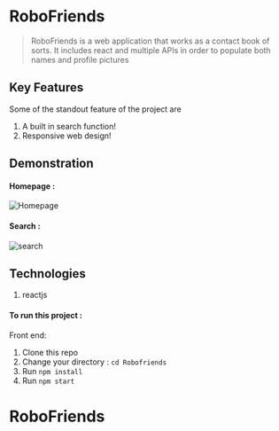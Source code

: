# RoboFriends

> RoboFriends is a web application that works as a contact book of sorts.
> It includes react and multiple APIs in order to populate both names and profile pictures

## Key Features

Some of the standout feature of the project are

1.  A built in search function!
2.  Responsive web design!

## Demonstration

#### Homepage :

![Homepage](https://github.com/Euripidec/RoboFriends/assets/111103974/e6511dab-d8bc-4636-9d09-376ed4dff8ce)


#### Search :

![search](https://github.com/Euripidec/RoboFriends/assets/111103974/3044f0a0-3e22-4592-899b-f133d6d86213)



## Technologies

1. reactjs


#### To run this project :

Front end:
1. Clone this repo
2. Change your directory : `cd Robofriends`
3. Run `npm install`
4. Run `npm start`


# RoboFriends
